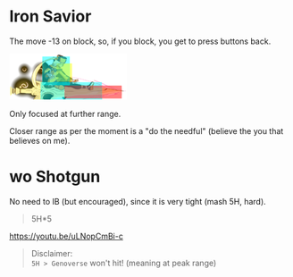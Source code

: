 # Iron Savior

The move -13 on block, so, if you block, you get to press buttons back.

![Millia_Iron_Savior_Hitboxes.png](../src/Millia_Iron_Savior_Hitboxes.png)

Only focused at further range.

Closer range as per the moment is a "do the needful" (believe the you that believes on me).

# wo Shotgun

No need to IB (but encouraged), since it is very tight (mash 5H, hard).

> 5H*5

https://youtu.be/uLNopCmBi-c

> Disclaimer:\
> `5H > Genoverse` won't hit! (meaning at peak range)

